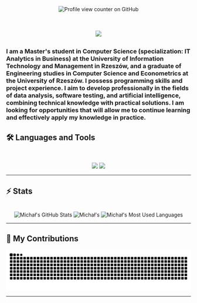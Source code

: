 <div align="center"> 
<img src="https://komarev.com/ghpvc/?username=michalzychowski&color=green&label=PROFILE+VIEWS" alt="Profile view counter on GitHub">
</div>
<h1 align="center">
    <img src="https://readme-typing-svg.herokuapp.com/?font=Inter&size=48&center=true&vCenter=true&width=500&height=70&color=85C63D&duration=6000&lines=Hi+everyone!+👋;+I'm+Michael!;" />
</h1>

### I am a Master's student in Computer Science (specialization: IT Analytics in Business) at the University of Information Technology and Management in Rzeszów, and a graduate of Engineering studies in Computer Science and Econometrics at the University of Rzeszów. I possess programming skills and project experience. I aim to develop professionally in the fields of data analysis, software testing, and artificial intelligence, combining technical knowledge with practical solutions. I am looking for opportunities that will allow me to continue learning and effectively apply my knowledge in practice.

## 🛠️ Languages and Tools

<br>

<p align="center">
  <img src="https://skillicons.dev/icons?i=py,java,mysql,r,html,css" />
  <img src="https://skillicons.dev/icons?i=vscode,git,postman" />
</p>

<hr>

## ⚡️ Stats

<br>

<div align=center>
<img width=390 src="https://github-readme-stats.vercel.app/api?username=michalzychowski&theme=merko&count_private=true&show_icons=true&rank_icon=github&locale=en" alt="Michał's GitHub Stats" />
<img width=390 src="https://github-readme-streak-stats.herokuapp.com/?user=michalzychowski&theme=merko&count_private=true&border_radius=10&locale=en" alt="Michał's" />
<img width=325 src="https://github-readme-stats.vercel.app/api/top-langs?username=michalzychowski&theme=merko&layout=donut&hide=css&langs_count=8&border_radius=10&show_icons=true&locale=en" alt="Michał's Most Used Languages" />
</div>
<hr>

## 🐍 My Contributions

<div align="center">
  <picture>
    <source media="(prefers-color-scheme: dark)" srcset="https://raw.githubusercontent.com/michalzychowski/michalzychowski/output/github-contribution-grid-snake-dark.svg" />
    <source media="(prefers-color-scheme: light)" srcset="https://raw.githubusercontent.com/michalzychowski/michalzychowski/output/github-contribution-grid-snake.svg" />
    <img alt="github-snake" src="https://raw.githubusercontent.com/michalzychowski/michalzychowski/output/github-contribution-grid-snake.svg" />
  </picture>
</div>

<hr>
